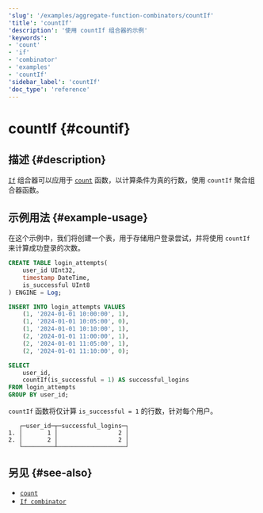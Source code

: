 ```yaml
---
'slug': '/examples/aggregate-function-combinators/countIf'
'title': 'countIf'
'description': '使用 countIf 组合器的示例'
'keywords':
- 'count'
- 'if'
- 'combinator'
- 'examples'
- 'countIf'
'sidebar_label': 'countIf'
'doc_type': 'reference'
---
```



# countIf {#countif}

## 描述 {#description}

[`If`](/sql-reference/aggregate-functions/combinators#-if) 组合器可以应用于 [`count`](/sql-reference/aggregate-functions/reference/count) 函数，以计算条件为真的行数，使用 `countIf` 聚合组合器函数。

## 示例用法 {#example-usage}

在这个示例中，我们将创建一个表，用于存储用户登录尝试，并将使用 `countIf` 来计算成功登录的次数。

```sql title="Query"
CREATE TABLE login_attempts(
    user_id UInt32,
    timestamp DateTime,
    is_successful UInt8
) ENGINE = Log;

INSERT INTO login_attempts VALUES
    (1, '2024-01-01 10:00:00', 1),
    (1, '2024-01-01 10:05:00', 0),
    (1, '2024-01-01 10:10:00', 1),
    (2, '2024-01-01 11:00:00', 1),
    (2, '2024-01-01 11:05:00', 1),
    (2, '2024-01-01 11:10:00', 0);

SELECT
    user_id,
    countIf(is_successful = 1) AS successful_logins
FROM login_attempts
GROUP BY user_id;
```

`countIf` 函数将仅计算 `is_successful = 1` 的行数，针对每个用户。

```response title="Response"
   ┌─user_id─┬─successful_logins─┐
1. │       1 │                 2 │
2. │       2 │                 2 │
   └─────────┴───────────────────┘
```

## 另见 {#see-also}
- [`count`](/sql-reference/aggregate-functions/reference/count)
- [`If combinator`](/sql-reference/aggregate-functions/combinators#-if)

